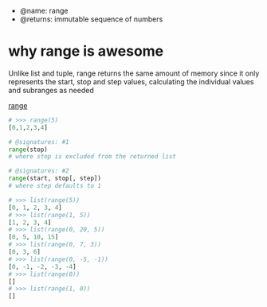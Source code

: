 - @name: range 
- @returns: <range> immutable sequence of numbers

# why range is awesome

Unlike list and tuple, range returns the same amount of memory since it only
represents the start, stop and step values, calculating the individual values
and subranges as needed

[range](https://docs.python.org/3/library/stdtypes.html#range)

```python
# >>> range(5)
[0,1,2,3,4]

# @signatures: #1
range(stop)
# where stop is excluded from the returned list

# @signatures: #2
range(start, stop[, step])
# where step defaults to 1

# >>> list(range(5))
[0, 1, 2, 3, 4]
# >>> list(range(1, 5))
[1, 2, 3, 4]
# >>> list(range(0, 20, 5))
[0, 5, 10, 15]
# >>> list(range(0, 7, 3))
[0, 3, 6]
# >>> list(range(0, -5, -1))
[0, -1, -2, -3, -4]
# >>> list(range(0))
[]
# >>> list(range(1, 0))
[]
```

